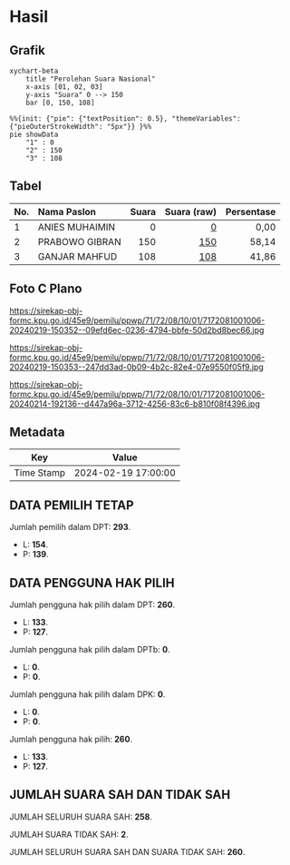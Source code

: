 # Hasil

## Grafik

```mermaid
xychart-beta
    title "Perolehan Suara Nasional"
    x-axis [01, 02, 03]
    y-axis "Suara" 0 --> 150
    bar [0, 150, 108]
```

```mermaid
%%{init: {"pie": {"textPosition": 0.5}, "themeVariables": {"pieOuterStrokeWidth": "5px"}} }%%
pie showData
    "1" : 0
    "2" : 150
    "3" : 108
```

## Tabel

| No. | Nama Paslon    | Suara | Suara (raw) | Persentase |
|:--- |:-------------- | -----:| -----------:| ----------:|
| 1   | ANIES MUHAIMIN | 0     | [0][p-1]    | 0,00       |
| 2   | PRABOWO GIBRAN | 150   | [150][p-2]  | 58,14      |
| 3   | GANJAR MAHFUD  | 108   | [108][p-3]  | 41,86      |


[p-1]: https://github.com/gigit-pemilu/pemilu-2024/blob/main/pilpres/hitung-suara/sub/71-sulawesi-utara/sub/72-kota-bitung/sub/08-lembeh-utara/sub/1001-mawali/sub/006-tps/sub/paslon-1.txt
[p-2]: https://github.com/gigit-pemilu/pemilu-2024/blob/main/pilpres/hitung-suara/sub/71-sulawesi-utara/sub/72-kota-bitung/sub/08-lembeh-utara/sub/1001-mawali/sub/006-tps/sub/paslon-2.txt
[p-3]: https://github.com/gigit-pemilu/pemilu-2024/blob/main/pilpres/hitung-suara/sub/71-sulawesi-utara/sub/72-kota-bitung/sub/08-lembeh-utara/sub/1001-mawali/sub/006-tps/sub/paslon-3.txt

## Foto C Plano

https://sirekap-obj-formc.kpu.go.id/45e9/pemilu/ppwp/71/72/08/10/01/7172081001006-20240219-150352--09efd6ec-0236-4794-bbfe-50d2bd8bec66.jpg

https://sirekap-obj-formc.kpu.go.id/45e9/pemilu/ppwp/71/72/08/10/01/7172081001006-20240219-150353--247dd3ad-0b09-4b2c-82e4-07e9550f05f9.jpg

https://sirekap-obj-formc.kpu.go.id/45e9/pemilu/ppwp/71/72/08/10/01/7172081001006-20240214-192136--d447a96a-3712-4256-83c6-b810f08f4396.jpg


## Metadata

| Key        | Value               |
| ---------- | ------------------- |
| Time Stamp | 2024-02-19 17:00:00 |


## DATA PEMILIH TETAP

Jumlah pemilih dalam DPT: **293**.
 * L: **154**.
 * P: **139**.

## DATA PENGGUNA HAK PILIH

Jumlah pengguna hak pilih dalam DPT: **260**.
 * L: **133**.
 * P: **127**.

Jumlah pengguna hak pilih dalam DPTb: **0**.
 * L: **0**.
 * P: **0**.

Jumlah pengguna hak pilih dalam DPK: **0**.
 * L: **0**.
 * P: **0**.

Jumlah pengguna hak pilih: **260**.
 * L: **133**.
 * P: **127**.

## JUMLAH SUARA SAH DAN TIDAK SAH

JUMLAH SELURUH SUARA SAH: **258**.

JUMLAH SUARA TIDAK SAH: **2**.

JUMLAH SELURUH SUARA SAH DAN SUARA TIDAK SAH: **260**.



